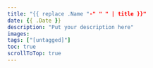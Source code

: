 ```yaml
---
title: "{{ replace .Name "-" " " | title }}"
date: {{ .Date }}
description: "Put your description here"
images:
tags: ["[untagged]"]
toc: true
scrollToTop: true
---
```

